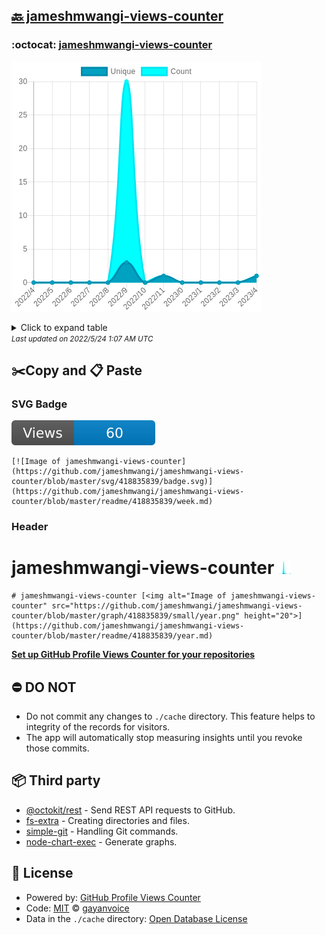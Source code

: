 ## [🔙 jameshmwangi-views-counter](https://github.com/jameshmwangi/jameshmwangi-views-counter)

### :octocat: [jameshmwangi-views-counter](https://github.com/jameshmwangi/jameshmwangi-views-counter)
![Image of jameshmwangi-views-counter](https://github.com/jameshmwangi/jameshmwangi-views-counter/blob/master/graph/418835839/large/year.png)

<details>
	<summary>Click to expand table</summary>
	<h2>:calendar: Year Page Views Table</h2>
<table>
	<tr>
		<th>
			Last Updated
		</th>
		<th>
			Unique
		</th>
		<th>
			Count
		</th>
	</tr>
	<tr>
		<td>
			<code>2022/5/1</code>
		</td>
		<td>
			<code>1</code>
		</td>
		<td>
			<code>1</code>
		</td>
	</tr>
	<tr>
		<td>
			<code>2022/4/1</code>
		</td>
		<td>
			<code>0</code>
		</td>
		<td>
			<code>0</code>
		</td>
	</tr>
	<tr>
		<td>
			<code>2022/3/1</code>
		</td>
		<td>
			<code>0</code>
		</td>
		<td>
			<code>0</code>
		</td>
	</tr>
	<tr>
		<td>
			<code>2022/2/1</code>
		</td>
		<td>
			<code>0</code>
		</td>
		<td>
			<code>0</code>
		</td>
	</tr>
	<tr>
		<td>
			<code>2022/1/1</code>
		</td>
		<td>
			<code>0</code>
		</td>
		<td>
			<code>0</code>
		</td>
	</tr>
	<tr>
		<td>
			<code>2021/12/1</code>
		</td>
		<td>
			<code>1</code>
		</td>
		<td>
			<code>1</code>
		</td>
	</tr>
	<tr>
		<td>
			<code>2021/11/1</code>
		</td>
		<td>
			<code>0</code>
		</td>
		<td>
			<code>0</code>
		</td>
	</tr>
	<tr>
		<td>
			<code>2021/10/1</code>
		</td>
		<td>
			<code>3</code>
		</td>
		<td>
			<code>30</code>
		</td>
	</tr>
	<tr>
		<td>
			<code>2021/9/1</code>
		</td>
		<td>
			<code>0</code>
		</td>
		<td>
			<code>0</code>
		</td>
	</tr>
	<tr>
		<td>
			<code>2021/8/1</code>
		</td>
		<td>
			<code>0</code>
		</td>
		<td>
			<code>0</code>
		</td>
	</tr>
	<tr>
		<td>
			<code>2021/7/1</code>
		</td>
		<td>
			<code>0</code>
		</td>
		<td>
			<code>0</code>
		</td>
	</tr>
	<tr>
		<td>
			<code>2021/6/1</code>
		</td>
		<td>
			<code>0</code>
		</td>
		<td>
			<code>0</code>
		</td>
	</tr>
	<tr>
		<td>
			<code>2021/5/1</code>
		</td>
		<td>
			<code>0</code>
		</td>
		<td>
			<code>0</code>
		</td>
	</tr>
</table>

</details>
<small><i>Last updated on 2022/5/24 1:07 AM UTC</i></small>

## ✂️Copy and 📋 Paste
### SVG Badge
[![Image of jameshmwangi-views-counter](https://github.com/jameshmwangi/jameshmwangi-views-counter/blob/master/svg/418835839/badge.svg)](https://github.com/jameshmwangi/jameshmwangi-views-counter/blob/master/readme/418835839/week.md)
```readme
[![Image of jameshmwangi-views-counter](https://github.com/jameshmwangi/jameshmwangi-views-counter/blob/master/svg/418835839/badge.svg)](https://github.com/jameshmwangi/jameshmwangi-views-counter/blob/master/readme/418835839/week.md)
```
### Header
# jameshmwangi-views-counter [<img alt="Image of jameshmwangi-views-counter" src="https://github.com/jameshmwangi/jameshmwangi-views-counter/blob/master/graph/418835839/small/year.png" height="20">](https://github.com/jameshmwangi/jameshmwangi-views-counter/blob/master/readme/418835839/year.md)
```readme
# jameshmwangi-views-counter [<img alt="Image of jameshmwangi-views-counter" src="https://github.com/jameshmwangi/jameshmwangi-views-counter/blob/master/graph/418835839/small/year.png" height="20">](https://github.com/jameshmwangi/jameshmwangi-views-counter/blob/master/readme/418835839/year.md)
```
[**Set up GitHub Profile Views Counter for your repositories**](https://github.com/gayanvoice/github-profile-views-counter)
## ⛔ DO NOT
- Do not commit any changes to `./cache` directory. This feature helps to integrity of the records for visitors.
- The app will automatically stop measuring insights until you revoke those commits.
## 📦 Third party

- [@octokit/rest](https://www.npmjs.com/package/@octokit/rest) - Send REST API requests to GitHub.
- [fs-extra](https://www.npmjs.com/package/fs-extra) - Creating directories and files.
- [simple-git](https://www.npmjs.com/package/simple-git) - Handling Git commands.
- [node-chart-exec](https://www.npmjs.com/package/node-chart-exec) - Generate graphs.
## 📄 License
- Powered by: [GitHub Profile Views Counter](https://github.com/gayanvoice/github-profile-views-counter)
- Code: [MIT](./LICENSE) © [gayanvoice](https://github.com/gayanvoice/github-profile-views-counter)
- Data in the `./cache` directory: [Open Database License](https://opendatacommons.org/licenses/odbl/1-0/)